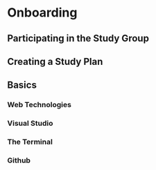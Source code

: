 # Onboarding

## Participating in the Study Group

## Creating a Study Plan

## Basics

### Web Technologies

### Visual Studio

### The Terminal

### Github